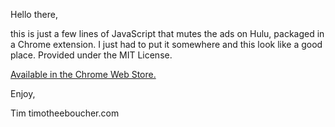 Hello there,

this is just a few lines of JavaScript that mutes the ads on Hulu, packaged in a Chrome extension.
I just had to put it somewhere and this look like a good place.
Provided under the MIT License.

[Available in the Chrome Web
Store.](https://chrome.google.com/webstore/detail/no-hulu-ads/cdjcidbbokfiifpnpcglbehanlligmlh)

Enjoy,

Tim
timotheeboucher.com

